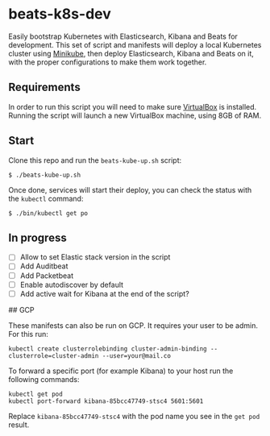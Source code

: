 # beats-k8s-dev

Easily bootstrap Kubernetes with Elasticsearch, Kibana and Beats for development. This set of script and manifests
will deploy a local Kubernetes cluster using [Minikube](https://kubernetes.io/docs/setup/minikube/), then deploy
Elasticsearch, Kibana and Beats on it, with the proper configurations to make them work together.


## Requirements

In order to run this script you will need to make sure [VirtualBox](https://www.virtualbox.org/wiki/Downloads) is installed. Running the script will launch a new VirtualBox machine, using 8GB of RAM.

## Start

Clone this repo and run the `beats-kube-up.sh` script:

```console
$ ./beats-kube-up.sh
```

Once done, services will start their deploy, you can check the status with the `kubectl` command:

```console
$ ./bin/kubectl get po
```

## In progress

- [ ] Allow to set Elastic stack version in the script
- [ ] Add Auditbeat
- [ ] Add Packetbeat
- [ ] Enable autodiscover by default
- [ ] Add active wait for Kibana at the end of the script?

## GCP

These manifests can also be run on GCP. It requires your user to be admin. For this run:

```
kubectl create clusterrolebinding cluster-admin-binding --clusterrole=cluster-admin --user=your@mail.co
```

To forward a specific port (for example Kibana) to your host run the following commands:

```
kubectl get pod
kubectl port-forward kibana-85bcc47749-stsc4 5601:5601
```

Replace `kibana-85bcc47749-stsc4` with the pod name you see in the `get pod` result.

